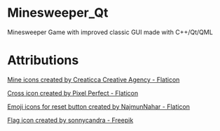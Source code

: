 # Minesweeper_Qt
Minesweeper Game with improved classic GUI made with C++/Qt/QML

# Attributions
<a href="https://www.flaticon.com/free-icons/mine" title="mine icons">Mine icons created by Creaticca Creative Agency - Flaticon</a> </br>

<a href="https://www.flaticon.com/free-icon/close_1828666?term=cross&page=1&position=9&origin=search&related_id=1828666" title="cross icon">Cross icon created by Pixel Perfect - Flaticon</a> </br>

<a href="https://www.flaticon.com/packs/emojis-221" title="emoji icons">Emoji icons for reset button created by NajmunNahar - Flaticon</a> </br>

<a href="https://www.freepik.com/icon/flag_16771882#fromView=keyword&page=1&position=91&uuid=a58f54fa-5ea7-4ac9-9fae-a7f2fb24842f" title="flag icon">Flag icon created by sonnycandra - Freepik</a>

